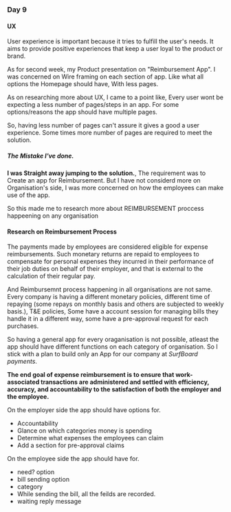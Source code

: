 ### Day 9

#### UX
User experience is important because it tries to fulfill the user's needs. It aims to provide positive experiences that keep a user loyal to the product or brand. 

As for second week, my Product presentation on "Reimbursement App". I was concerned on Wire framing on each section of app. Like what all options the Homepage should have, With less pages.

As on researching more about UX, I came to a point like, Every user wont be expecting a less number of pages/steps in an app. For some options/reasons the app should have multiple pages.

So, having less number of pages can't assure it gives a good a user experience. Some times more number of pages are required to meet the solution.

##### The Mistake I've done.
**I was Straight away jumping to the solution.**, The requirement was to Create an app for Reimbursement. But I have not considerd more on Organisation's side, I was more concerned on how the employees can make use of the app.

So this made me to research more about REIMBURSEMENT proccess happeening on any organisation

#### Research on Reimbursement Process

The payments made by employees are considered eligible for expense reimbursements. Such monetary returns are repaid to employees to compensate for personal expenses they incurred in their performance of their job duties on behalf of their employer, and that is external to the calculation of their regular pay.

And Reimbursemnt process happening in all organisations are not same. Every company is having a different monetary policies, different time of repaying (some repays on monthly basis and others are subjected to weekly basis.), T&E policies, Some have a account session for managing bills they handle it in a different way,
some have a pre-approval request for each purchases.

So having a general app for every oraganisation is not possible, atleast the app should have different functions on each category of organisation. So I stick with a plan to build only an App for our company at *SurfBoard payments*.


**The end goal of expense reimbursement is to ensure that work-associated transactions are administered and settled with efficiency, accuracy, and accountability to the satisfaction of both the employer and the employee.**


On the employer side the app should have options for.
- Accountability
- Glance on which categories money is spending
- Determine what expenses the employees can claim
- Add a section for pre-approval claims

On the employee side the app should have for.
- need? option
- bill sending option
- category
- While sending the bill, all the feilds are recorded.
- waiting reply message


